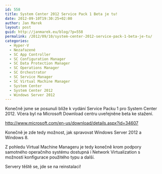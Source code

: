 ```yaml
---
id: 558
title: System Center 2012 Service Pack 1 Beta je tu!
date: 2012-09-10T19:30:25+02:00
author: Jan Marek
layout: post
guid: http://janmarek.eu/blog/?p=558
permalink: /2012/09/10/system-center-2012-service-pack-1-beta-je-tu/
categories:
  - Hyper-V
  - Nezařazené
  - SC App Controller
  - SC Configuration Manager
  - SC Data Protection Manager
  - SC Operations Manager
  - SC Orchestrator
  - SC Service Manager
  - SC Virtual Machine Manager
  - System Center
  - System Center 2012
  - Windows Server 2012
---
```

Konečně jsme se posunuli blíže k vydání Service Packu 1 pro System Center 2012. Včera byl na Microsoft Download centru uveřejněne beta ke stažení.

http://www.microsoft.com/en-us/download/details.aspx?id=34607

Konečně je zde tedy možnost, jak spravovat Windows Server 2012 a Windows 8.

Z pohledu Virtual Machine Manageru je tedy konečně krom podpory samotného operačního systému dostupná i Network Virtualization s možností konfigurace použitého typu a další.

Servery těště se, jde se na reinstalaci!
